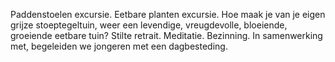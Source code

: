 Paddenstoelen excursie. Eetbare planten excursie. Hoe maak je van je eigen
grijze stoeptegeltuin, weer een levendige, vreugdevolle, bloeiende, groeiende
eetbare tuin? Stilte retrait. Meditatie. Bezinning. In samenwerking met,
begeleiden we jongeren met een dagbesteding. 
